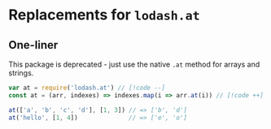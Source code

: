 # Replacements for `lodash.at`

## One-liner

This package is deprecated - just use the native `.at` method for arrays and strings.

```js
var at = require('lodash.at') // [!code --]
const at = (arr, indexes) => indexes.map(i => arr.at(i)) // [!code ++]

at(['a', 'b', 'c', 'd'], [1, 3]) // => ['b', 'd']
at('hello', [1, 4])              // => ['e', 'o']
```
